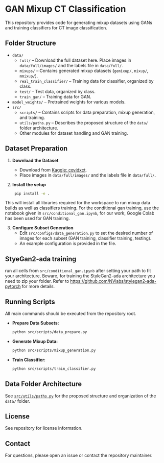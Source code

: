# GAN Mixup CT Classification

This repository provides code for generating mixup datasets using GANs and training classifiers for CT image classification.

## Folder Structure

- `data/`
  - `full/` – Download the full dataset here. Place images in `data/full/images/` and the labels file in `data/full/`.
  - `mixups/` – Contains generated mixup datasets (`gemixup/`, `mixup/`, `mmixup/`).
  - `real_train_classifier/` – Training data for classifier, organized by class.
  - `test/` – Test data, organized by class.
  - `train_gan/` – Training data for GAN.
- `model_weights/` – Pretrained weights for various models.
- `src/`
  - `scripts/` – Contains scripts for data preparation, mixup generation, and training.
  - `utils/paths.py` – Describes the proposed structure of the `data/` folder architecture.
  - Other modules for dataset handling and GAN training.

## Dataset Preparation

1. **Download the Dataset**
   - Download from [Kaggle: covidxct](https://www.kaggle.com/datasets/hgunraj/covidxct).
   - Place images in `data/full/images/` and the labels file in `data/full/`.

2. **Install the setup**
   ```sh
    pip install -e .
    ```
  This will install all libraries required for the workspace to run mixup data builds as well as classifiers training. 
  For the conditional gan training, use the notebook given in `src/conditional_gan.ipynb`, for our work, Google Colab has been used for GAN training.

3. **Configure Subset Generation**
   - Edit `src/configs/data_generation.py` to set the desired number of images for each subset (GAN training, classifier training, testing).
   - An example configuration is provided in the file.

## StyeGan2-ada training 
run all cells from `src/conditional_gan.ipynb` after setting your path to fit your architecture.
Beware, for training the StyleGan2-ada architecture you need to zip your folder. Refer to https://github.com/NVlabs/stylegan2-ada-pytorch for more details.

## Running Scripts

All main commands should be executed from the repository root.

- **Prepare Data Subsets:**
  ```sh
  python src/scripts/data_prepare.py
  ```
- **Generate Mixup Data:**
  ```sh
  python src/scripts/mixup_generation.py
  ```
- **Train Classifier:**
  ```sh
  python src/scripts/train_classifier.py
  ```

## Data Folder Architecture

See [`src/utils/paths.py`](src/utils/paths.py) for the proposed structure and organization of the `data/` folder.

## License

See repository for license information.

## Contact

For questions, please open an issue or contact the repository maintainer.
